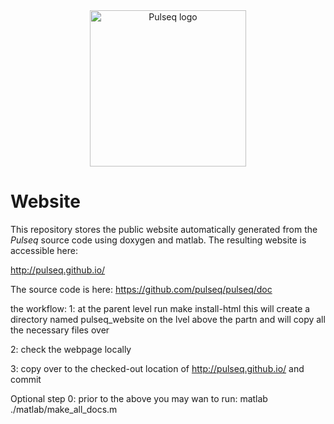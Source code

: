<div align="center">
<a href="http://pulseq.github.io/" target="_blank">
<img src="http://pulseq.github.io/logo_hires.png" width="250" alt="Pulseq logo"></img>
</a>
</div>

# Website

This repository stores the public website automatically generated from the *Pulseq* source code using doxygen and matlab. The resulting website is accessible here:

http://pulseq.github.io/

The source code is here: https://github.com/pulseq/pulseq/doc

the workflow: 
1: at the parent level run 
    make install-html
  this will create a directory named pulseq_website on the lvel above the partn and will copy all the necessary files over

2: check the webpage locally 

3: copy over to the checked-out location of http://pulseq.github.io/ and commit

Optional step 0: prior to the above you may wan to run: 
    matlab ./matlab/make_all_docs.m


